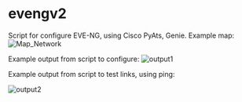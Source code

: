 # evengv2

Script for configure EVE-NG, using Cisco PyAts, Genie.
Example map:
![Map_Network](http://alexcisco.com/wp-content/uploads/2019/12/eveng_configuration_1.png)

Example output from script to configure:
![output1](http://alexcisco.com/wp-content/uploads/2019/12/eveng_configuration_2.png)

Example output from script to test links, using ping:

![output2](http://alexcisco.com/wp-content/uploads/2019/12/eveng_configuration_3.png)
